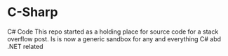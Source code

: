 # C-Sharp
C# Code
This repo started as a holding place for source code for a stack overflow post. 
Is is now a generic sandbox for any and everything C# abd .NET related 





